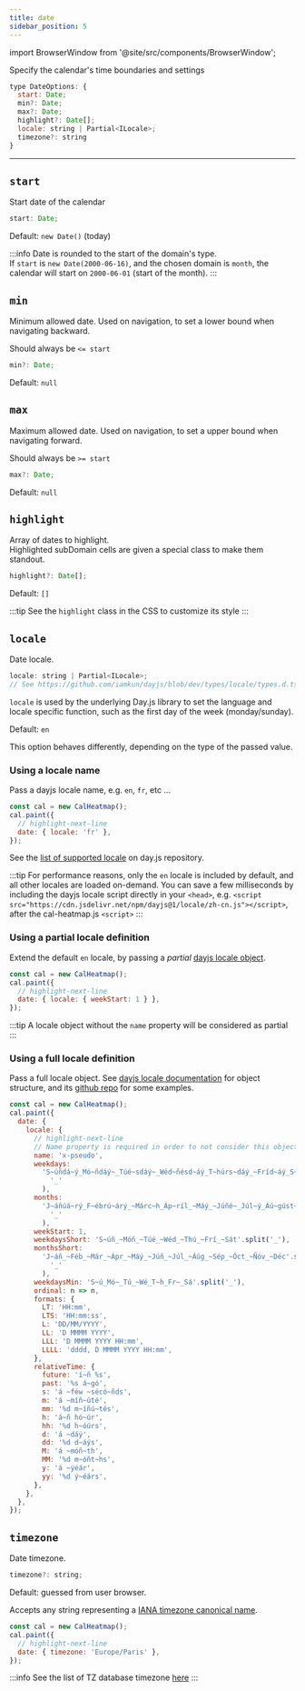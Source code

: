 ```yaml
---
title: date
sidebar_position: 5
---
```


import BrowserWindow from '@site/src/components/BrowserWindow';

<p class="subhead">Specify the calendar's time boundaries and settings</p>

```js
type DateOptions: {
  start: Date;
  min?: Date;
  max?: Date;
  highlight?: Date[];
  locale: string | Partial<ILocale>;
  timezone?: string
}
```

<hr />

## `start`

Start date of the calendar

```js
start: Date;
```

Default: `new Date()` (today)

:::info
Date is rounded to the start of the domain's type.  
If `start` is `new Date(2000-06-16)`, and the chosen domain is `month`, the
calendar will start on `2000-06-01` (start of the month).
:::

## `min`

Minimum allowed date.
Used on navigation, to set a lower bound when navigating backward.

Should always be `<= start`

```js
min?: Date;
```

Default: `null`

## `max`

Maximum allowed date.
Used on navigation, to set a upper bound when navigating forward.

Should always be `>= start`

```js
max?: Date;
```

Default: `null`

## `highlight`

Array of dates to highlight.  
Highlighted subDomain cells are given a special class to make them standout.

```js
highlight?: Date[];
```

Default: `[]`

:::tip
See the `highlight` class in the CSS to customize its style
:::

## `locale`

Date locale.

```js
locale: string | Partial<ILocale>;
// See https://github.com/iamkun/dayjs/blob/dev/types/locale/types.d.ts for ILocale definition
```

`locale` is used by the underlying Day.js library to set the language
and locale specific function, such as the first day of the week (monday/sunday).

Default: `en`

This option behaves differently, depending on the type of the passed value.

### Using a locale name

Pass a dayjs locale name, e.g. `en`, `fr`, etc ...

```js title="Using the french locale"
const cal = new CalHeatmap();
cal.paint({
  // highlight-next-line
  date: { locale: 'fr' },
});
```

See the [list of supported locale](https://github.com/iamkun/dayjs/tree/dev/src/locale) on day.js repository.

:::tip
For performance reasons, only the `en` locale is included by default, and
all other locales are loaded on-demand. You can save a few milliseconds by
including the dayjs locale script directly in your `<head>`, e.g. `<script src="https://cdn.jsdelivr.net/npm/dayjs@1/locale/zh-cn.js"></script>`, after the cal-heatmap.js `<script>`
:::

### Using a partial locale definition

Extend the default `en` locale, by passing a _partial_ [dayjs locale object](https://day.js.org/docs/en/customization/customization).

```js title="Change the start of the week to monday"
const cal = new CalHeatmap();
cal.paint({
  // highlight-next-line
  date: { locale: { weekStart: 1 } },
});
```

:::tip
A locale object without the `name` property will be considered as partial
:::

### Using a full locale definition

Pass a full locale object. See [dayjs locale documentation](https://day.js.org/docs/en/customization/customization) for object structure,
and its [github repo](https://github.com/iamkun/dayjs/tree/dev/src/locale) for some examples.

```js title="Pass a full custom locale"
const cal = new CalHeatmap();
cal.paint({
  date: {
    locale: {
      // highlight-next-line
      // Name property is required in order to not consider this object as partial
      name: 'x-pseudo',
      weekdays:
        'S~úñdá~ý_Mó~ñdáý~_Túé~sdáý~_Wéd~ñésd~áý_T~húrs~dáý_~Fríd~áý_S~átúr~dáý'.split(
          '_'
        ),
      months:
        'J~áñúá~rý_F~ébrú~árý_~Márc~h_Áp~ríl_~Máý_~Júñé~_Júl~ý_Áú~gúst~_Sép~témb~ér_Ó~ctób~ér_Ñ~óvém~bér_~Décé~mbér'.split(
          '_'
        ),
      weekStart: 1,
      weekdaysShort: 'S~úñ_~Móñ_~Túé_~Wéd_~Thú_~Frí_~Sát'.split('_'),
      monthsShort:
        'J~áñ_~Féb_~Már_~Ápr_~Máý_~Júñ_~Júl_~Áúg_~Sép_~Óct_~Ñóv_~Déc'.split(
          '_'
        ),
      weekdaysMin: 'S~ú_Mó~_Tú_~Wé_T~h_Fr~_Sá'.split('_'),
      ordinal: n => n,
      formats: {
        LT: 'HH:mm',
        LTS: 'HH:mm:ss',
        L: 'DD/MM/YYYY',
        LL: 'D MMMM YYYY',
        LLL: 'D MMMM YYYY HH:mm',
        LLLL: 'dddd, D MMMM YYYY HH:mm',
      },
      relativeTime: {
        future: 'í~ñ %s',
        past: '%s á~gó',
        s: 'á ~féw ~sécó~ñds',
        m: 'á ~míñ~úté',
        mm: '%d m~íñú~tés',
        h: 'á~ñ hó~úr',
        hh: '%d h~óúrs',
        d: 'á ~dáý',
        dd: '%d d~áýs',
        M: 'á ~móñ~th',
        MM: '%d m~óñt~hs',
        y: 'á ~ýéár',
        yy: '%d ý~éárs',
      },
    },
  },
});
```

## `timezone`

Date timezone.

```js
timezone?: string;
```

Default: guessed from user browser.

Accepts any string representing a [IANA timezone canonical name](https://en.wikipedia.org/wiki/Daylight_saving_time#IANA_time_zone_database).

```js
const cal = new CalHeatmap();
cal.paint({
  // highlight-next-line
  date: { timezone: 'Europe/Paris' },
});
```

:::info
See the list of TZ database timezone [here](https://en.wikipedia.org/wiki/List_of_tz_database_time_zones)
:::
